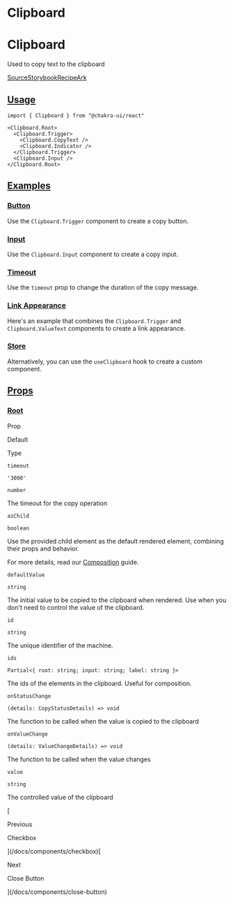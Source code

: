 # Clipboard

Clipboard
=========

Used to copy text to the clipboard

[Source](https://github.com/chakra-ui/chakra-ui/tree/main/packages/react/src/components/clipboard)[Storybook](https://storybook.chakra-ui.com/?path=/story/components-clipboard--basic)[Recipe](https://github.com/chakra-ui/chakra-ui/tree/main/packages/react/src/theme/recipes/clipboard.ts)[Ark](https://ark-ui.com/react/docs/components/clipboard)

[Usage](#usage)
---------------

```
import { Clipboard } from "@chakra-ui/react"
```

```
<Clipboard.Root>
  <Clipboard.Trigger>
    <Clipboard.CopyText />
    <Clipboard.Indicator />
  </Clipboard.Trigger>
  <Clipboard.Input />
</Clipboard.Root>
```

[Examples](#examples)
---------------------

### [Button](#button)

Use the `Clipboard.Trigger` component to create a copy button.

### [Input](#input)

Use the `Clipboard.Input` component to create a copy input.

### [Timeout](#timeout)

Use the `timeout` prop to change the duration of the copy message.

### [Link Appearance](#link-appearance)

Here's an example that combines the `Clipboard.Trigger` and `Clipboard.ValueText` components to create a link appearance.

### [Store](#store)

Alternatively, you can use the `useClipboard` hook to create a custom component.

[Props](#props)
---------------

### [Root](#root)

Prop

Default

Type

`timeout`

`'3000'`

`number`

The timeout for the copy operation

`asChild`

`boolean`

Use the provided child element as the default rendered element, combining their props and behavior.

For more details, read our [Composition](/docs/components/concepts/composition) guide.

`defaultValue`

`string`

The initial value to be copied to the clipboard when rendered. Use when you don't need to control the value of the clipboard.

`id`

`string`

The unique identifier of the machine.

`ids`

`Partial<{ root: string; input: string; label: string }>`

The ids of the elements in the clipboard. Useful for composition.

`onStatusChange`

`(details: CopyStatusDetails) => void`

The function to be called when the value is copied to the clipboard

`onValueChange`

`(details: ValueChangeDetails) => void`

The function to be called when the value changes

`value`

`string`

The controlled value of the clipboard

[

Previous

Checkbox



](/docs/components/checkbox)[

Next

Close Button



](/docs/components/close-button)